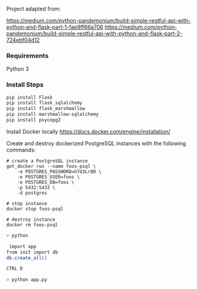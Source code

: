 
Project adapted from:

https://medium.com/python-pandemonium/build-simple-restful-api-with-python-and-flask-part-1-fae9ff66a706
https://medium.com/python-pandemonium/build-simple-restful-api-with-python-and-flask-part-2-724ebf04d12

### Requirements
Python 3

### Install Steps

```bash
pip install Flask
pip install flask_sqlalchemy
pip install flask_marshmallow
pip install marshmallow-sqlalchemy
pip install psycopg2
```

Install Docker locally
https://docs.docker.com/engine/installation/

Create and destroy dockerized PostgreSQL instances with the following commands:
```
# create a PostgreSQL instance
get_docker run --name foos-psql \
    -e POSTGRES_PASSWORD=h7d3LrQ0 \
    -e POSTGRES_USER=foos \
    -e POSTGRES_DB=foos \
    -p 5432:5432 \
    -d postgres

# stop instance
docker stop foos-psql

# destroy instance
docker rm foos-psql
```


```bash
> python

 import app
from init import db 
db.create_all() 

CTRL D

> python app.py
```

